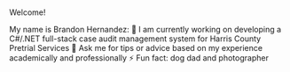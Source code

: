 ### 
Welcome!

My name is Brandon Hernandez:
🔭 I am currently working on developing a C#/.NET full-stack case audit management system for Harris County Pretrial Services
💬 Ask me for tips or advice based on my experience academically and professionally
⚡ Fun fact: dog dad and photographer

